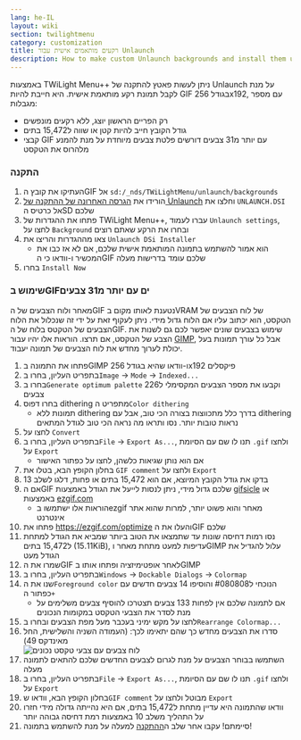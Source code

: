 ```yaml
---
lang: he-IL
layout: wiki
section: twilightmenu
category: customization
title: רקעים מותאמים אישית עבור Unlaunch
description: How to make custom Unlaunch backgrounds and install them using TWiLight Menu++
---
```


באמצעות TWiLight Menu++ ניתן לעשות פאטץ להתקנה של Unlaunch על מנת לקבל תמונת רקע מותאמת אישית. היא חייבת להיות GIF בגודל 256x192, עם מספר מגבלות:
- רק הפריים הראשון יוצג, ללא רקעים מונפשים
- גודל הקובץ חייב להיות קטן או שווה ל15,472 בתים
- קבצי GIF עם יותר מ31 צבעים דורשים פלטת צבעים מיוחדת על מנת להמנע מלהרוס את הטקסט

### התקנה
1. העתיקו את קובץ הGIF אל `sd:/_nds/TWiLightMenu/unlaunch/backgrounds`
1. הורידו את [הגרסה האחרונה של ההתקנה של Unlaunch](https://problemkaputt.de/unlaunch.zip) וחלצו את `UNLAUNCH.DSI` אל כרטיס הSD שלכם
1. פתחו את ההגדרות של TWiLight Menu++, עברו לעמוד `Unlaunch settings`, לחצו על `Background` ובחרו את הרקע שאתם רוצים
1. צאו מההגדרות והריצו את `Unlaunch DSi Installer`
   - הוא אמור להשתמש בתמונה המותאמת אישית שלכם, אם לא אז כבו את המכשיר ו-וודאו כי הGIF שלכם עומד בדרישות מעלה
1. בחרו `Install Now`

### שימוש בGIFים עם יותר מ31 צבעים
מאחר ולוח הצבעים של הGIF נטענת לאותו מקום בVRAM של לוח הצבעים של הטקסט, הוא יכתוב עליו אם הלוח גדול מידי. ניתן לעקוף זאת על ידי זה שנכלול את הלוח הצבעים של הטקטס בלוח של הGIF. שימוש בצבעים שונים יאפשר לכם גם לשנות את הצבע של הטקסט, אם תרצו. הוראות אלו יהיו עבור [GIMP](https://gimp.org), אבל כל עורך תמונות בעל יכולת לערוך מחדש את לוח הצבעים של תמונה יעבוד.
1. פתחו את התמונה בGIMP ו-וודאו שהיא בגודל 256x192 פיקסלים
1. בתפריט העליון, בחרו ב`Image` -> `Mode` -> `Indexed...`
1. בחרו ב`Generate optimum palette` וקבעו את מספר הצבעים המקסימלי ל226 צבעים
1. בחרו דפוס dithering מתפריט ה`Color dithering`
   - תמונות ללא dithering בדרך כלל מתכווצות בצורה הכי טוב, אבל עם dithering נראות טובות יותר. נסו ותראו מה נראה הכי טוב לגודל המתאים
1. לחצו על `Convert`
1. בתפריט העליון, בחרו ב`File` -> `Export As...`, תנו לו שם עם הסיומת `.gif` ולחצו על `Export`
   - אם הוא נותן שגיאות כלשהן, לחצו על כפתור האישור
1. בחלון הקופץ הבא, בטלו את `GIF comment` ולחצו על `Export`
1. בדקו את גודל הקובץ המיוצא, אם הוא 15,472 בתים או פחות, דלגו לשלב 13
1. אם הGIF שלכם גדול מידי, ניתן לנסות לייעל את הגודל באמצעות [gifsicle](http://www.lcdf.org/gifsicle/) או באמצעות [ezgif.com](https://ezgif.com/optimize)
   - הוראות אלו ישתמשו בezgif מאחר והוא פשוט יותר, למרות שהוא אתר אינטרנט
1. פתחו את https://ezgif.com/optimize והעלו את הGIF שלכם
1. נסו רמות דחיסה שונות עד שתמצאו את הטוב ביותר שמביא את הגודל למתחת ל15,472 בתים (15.11KiB), עדיפות למעט מתחת מאחר וGIMP עלול להגדיל את הגודל מעט
1. שמרו את הGIF לאחר אופטימיזציה ופתחו אותו בGIMP
1. בתפריט העליון, בחרו ב`Windows` -> `Dockable Dialogs` -> `Colormap`
1. שנו את ה`Foreground color` הנוכחי ל#080808 והוסיפו 14 צבעים חדשים עם כפתור ה`+`
    - אם לתמונה שלכם אין לפחות 133 צבעים תצטרכו להוסיף צבעים משלימים על מנת לסדר את הצבעי הטקסט במקומות הנכונים
1. לחצו על מקש ימיני בעכבר מעל מפת הצבעים ובחרו ב`Rearrange Colormap...`
1. סדרו את הצבעים מחדש כך שהם יתאימו לכך: (העמודה השניה והשלישית, החל מאינדקס 49)<br> ![לוח צבעים עם צבעי טקסט נכונים](https://cdn.discordapp.com/attachments/614278143527878658/770777177904906240/unlaunch-palette.png)
1. השתמשו בבוחר הצבעים על מנת לגרום לצבעים החדשים שלכם להתאים לתמונה מעלה
1. בתפריט העליון, בחרו ב`File` -> `Export As...`, תנו לו שם עם הסיומת `.gif` ולחצו על `Export`
1. בחלון הקופץ הבא, וודאו ש`GIF comment` מבוטל ולחצו על `Export`
1. וודאו שהתמונה היא עדיין מתחת ל15,472 בתים, אם היא נהייתה גדולה מידי חזרו על התהליך משלב 10 באמצעות רמת דחיסה גבוהה יותר
1. סיימתם! עקבו אחר שלב ה[ההתקנה](#installing) למעלה על מנת להשתמש בתמונה!
